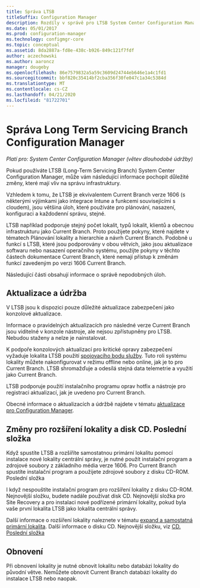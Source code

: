 ```yaml
---
title: Správa LTSB
titleSuffix: Configuration Manager
description: Rozdíly v správě pro LTSB System Center Configuration Manager.
ms.date: 05/01/2017
ms.prod: configuration-manager
ms.technology: configmgr-core
ms.topic: conceptual
ms.assetid: 8da2887a-fd8e-438c-b926-849c121f7fdf
author: aczechowski
ms.author: aaroncz
manager: dougeby
ms.openlocfilehash: 86e7579832a5a59c3609d24744eb646e1a4c1fd1
ms.sourcegitcommit: bbf820c35414bf2cba356f30fe047c1a34c5384d
ms.translationtype: MT
ms.contentlocale: cs-CZ
ms.lasthandoff: 04/21/2020
ms.locfileid: "81722701"
---
```

# <a name="manage-the-long-term-servicing-branch-of-configuration-manager"></a>Správa Long Term Servicing Branch Configuration Manager

*Platí pro: System Center Configuration Manager (větev dlouhodobé údržby)*

Pokud používáte LTSB (Long-Term Servicing Branch) System Center Configuration Manager, může vám následující informace pochopit důležité změny, které mají vliv na správu infrastruktury.

Vzhledem k tomu, že LTSB je ekvivalentem Current Branch verze 1606 (s některými výjimkami jako integrace Intune a funkcemi souvisejícími s cloudem), jsou většina úloh, které používáte pro plánování, nasazení, konfiguraci a každodenní správu, stejné.

LTSB například podporuje stejný počet lokalit, typů lokalit, klientů a obecnou infrastrukturu jako Current Branch. Proto použijete pokyny, které najdete v tématech Plánování lokality a hierarchie a návrh Current Branch. Podobně u funkcí s LTSB, které jsou podporovány v obou větvích, jako jsou aktualizace softwaru nebo nasazení operačního systému, použijte pokyny v těchto částech dokumentace Current Branch, které nemají přístup k změnám funkcí zavedeným po verzi 1606 Current Branch.

Následující části obsahují informace o správě nepodobných úloh.

## <a name="updates-and-servicing"></a>Aktualizace a údržba
V LTSB jsou k dispozici pouze důležité aktualizace zabezpečení jako konzolové aktualizace.  

Informace o pravidelných aktualizacích pro následné verze Current Branch jsou viditelné v konzole nástroje, ale nejsou zpřístupněny pro LTSB. Nebudou staženy a nelze je nainstalovat.

K podpoře konzolových aktualizací pro kritické opravy zabezpečení vyžaduje lokalita LTSB použití [spojovacího bodu služby](../servers/deploy/configure/about-the-service-connection-point.md). Tuto roli systému lokality můžete nakonfigurovat v režimu offline nebo online, jak je to pro Current Branch. LTSB shromažďuje a odesílá stejná data telemetrie a využití jako Current Branch.

LTSB podporuje použití instalačního programu oprav hotfix a nástroje pro registraci aktualizací, jak je uvedeno pro Current Branch.

Obecné informace o aktualizacích a údržbě najdete v tématu [aktualizace pro Configuration Manager](../servers/manage/updates.md).


## <a name="changes-for-site-expansion-and-the-cdlatest-folder"></a>Změny pro rozšíření lokality a disk CD. Poslední složka
Když spustíte LTSB a rozšíříte samostatnou primární lokalitu pomocí instalace nové lokality centrální správy, je nutné použít instalační program a zdrojové soubory z základního média verze 1606. Pro Current Branch spustíte instalační program a použijete zdrojové soubory z disku CD-ROM. Poslední složka

I když nespouštíte instalační program pro rozšíření lokality z disku CD-ROM. Nejnovější složku, budete nadále používat disk CD. Nejnovější složka pro Site Recovery a pro instalaci nové podřízené primární lokality, pokud byla vaše první lokalita LTSB jako lokalita centrální správy.

Další informace o rozšíření lokality naleznete v tématu [expand a samostatná primární lokalita](../servers/deploy/install/use-the-setup-wizard-to-install-sites.md#bkmk_expand). Další informace o disku CD. Nejnovější složku, viz [CD. Poslední složka](../servers/manage/the-cd.latest-folder.md)


## <a name="recovery"></a>Obnovení
Při obnovení lokality je nutné obnovit lokalitu nebo databázi lokality do původní větve. Nemůžete obnovit Current Branch databázi lokality do instalace LTSB nebo naopak.

